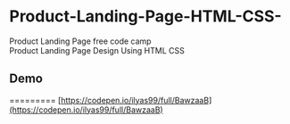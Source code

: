 # Product-Landing-Page-HTML-CSS-
Product Landing Page free code camp <br/>
Product Landing Page Design Using HTML CSS

## Demo
=========
[https://codepen.io/ilyas99/full/BawzaaB](https://codepen.io/ilyas99/full/BawzaaB)

